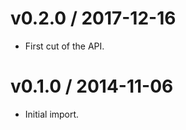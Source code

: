 v0.2.0 / 2017-12-16
===================

  * First cut of the API.

v0.1.0 / 2014-11-06
===================

  * Initial import.
